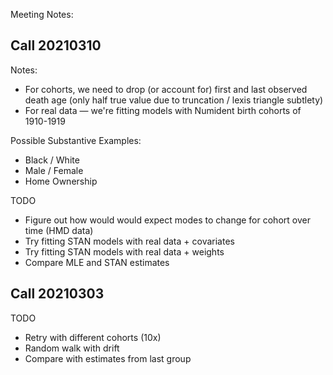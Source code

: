 Meeting Notes: 

Call 20210310
-------------

Notes:  

* For cohorts, we need to drop (or account for) first and last observed death age (only half true value due to truncation / lexis triangle subtlety)
* For real data — we're fitting models with Numident birth cohorts of 1910-1919

Possible Substantive Examples: 

* Black / White
* Male / Female 
* Home Ownership 

TODO 

* Figure out how would would expect modes to change for cohort over time (HMD data) 
* Try fitting STAN models with real data + covariates 
* Try fitting STAN models with real data + weights 
* Compare MLE and STAN estimates 


Call 20210303
--------------------------

TODO 

* Retry with different cohorts (10x)
* Random walk with drift 
* Compare with estimates from last group  






